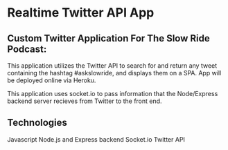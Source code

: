 # Realtime Twitter API App

## Custom Twitter Application For The Slow Ride Podcast:

This application utilizes the Twitter API to search for and return any tweet containing the hashtag #askslowride, and displays them on a SPA. App will be deployed online via Heroku.

This application uses socket.io to pass information that the Node/Express backend server recieves from Twitter to the front end.

## Technologies

Javascript
Node.js and Express backend
Socket.io
Twitter API
